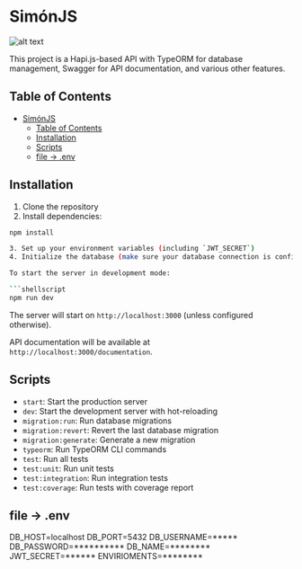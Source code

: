 # SimónJS

![alt text](https://t3.ftcdn.net/jpg/06/05/60/42/360_F_605604247_hP7A7P7jQphIKnhG3tqLX4o7V3Z3cTGM.jpg)

This project is a Hapi.js-based API with TypeORM for database management, Swagger for API documentation, and various other features.

## Table of Contents

- [SimónJS](#simónjs)
  - [Table of Contents](#table-of-contents)
  - [Installation](#installation)
  - [Scripts](#scripts)
  - [file -\> .env](#file---env)

## Installation

1. Clone the repository
2. Install dependencies:

```bash
npm install

3. Set up your environment variables (including `JWT_SECRET`)
4. Initialize the database (make sure your database connection is configured in `ormconfig.ts`)

To start the server in development mode:

```shellscript
npm run dev
```

The server will start on `http://localhost:3000` (unless configured otherwise).

API documentation will be available at `http://localhost:3000/documentation`.

## Scripts

- `start`: Start the production server
- `dev`: Start the development server with hot-reloading
- `migration:run`: Run database migrations
- `migration:revert`: Revert the last database migration
- `migration:generate`: Generate a new migration
- `typeorm`: Run TypeORM CLI commands
- `test`: Run all tests
- `test:unit`: Run unit tests
- `test:integration`: Run integration tests
- `test:coverage`: Run tests with coverage report

## file -> .env
 DB_HOST=localhost
DB_PORT=5432
DB_USERNAME=*****
DB_PASSWORD=**********
DB_NAME=********
JWT_SECRET=******
ENVIRIOMENTS=********